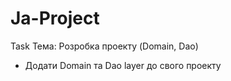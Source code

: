 # Ja-Project
Task
Тема: Розробка проекту (Domain, Dao)

- Додати Domain та Dao layer до свого проекту 
